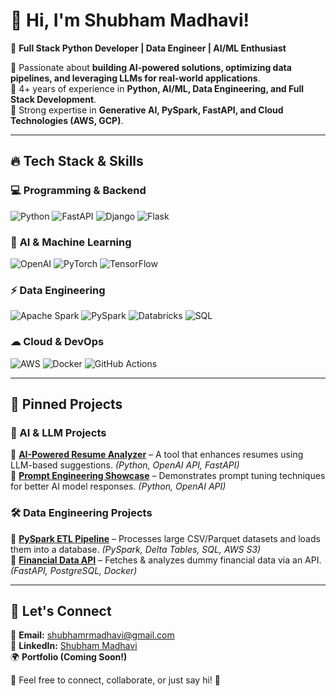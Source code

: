 # 👋 Hi, I'm Shubham Madhavi!

🚀 **Full Stack Python Developer | Data Engineer | AI/ML Enthusiast**

🔹 Passionate about **building AI-powered solutions, optimizing data pipelines, and leveraging LLMs for real-world applications**.  
🔹 4+ years of experience in **Python, AI/ML, Data Engineering, and Full Stack Development**.  
🔹 Strong expertise in **Generative AI, PySpark, FastAPI, and Cloud Technologies (AWS, GCP)**.  

---

## 🔥 **Tech Stack & Skills**

### 💻 **Programming & Backend**
![Python](https://img.shields.io/badge/Python-3776AB?style=for-the-badge&logo=python&logoColor=white)
![FastAPI](https://img.shields.io/badge/FastAPI-009688?style=for-the-badge&logo=fastapi&logoColor=white)
![Django](https://img.shields.io/badge/Django-092E20?style=for-the-badge&logo=django&logoColor=white)
![Flask](https://img.shields.io/badge/Flask-000000?style=for-the-badge&logo=flask&logoColor=white)

### 🧠 **AI & Machine Learning**
![OpenAI](https://img.shields.io/badge/OpenAI-412991?style=for-the-badge&logo=openai&logoColor=white)
![PyTorch](https://img.shields.io/badge/PyTorch-EE4C2C?style=for-the-badge&logo=pytorch&logoColor=white)
![TensorFlow](https://img.shields.io/badge/TensorFlow-FF6F00?style=for-the-badge&logo=tensorflow&logoColor=white)

### ⚡ **Data Engineering**
![Apache Spark](https://img.shields.io/badge/Apache_Spark-E25A1C?style=for-the-badge&logo=apachespark&logoColor=white)
![PySpark](https://img.shields.io/badge/PySpark-FEAA2D?style=for-the-badge&logo=apachespark&logoColor=white)
![Databricks](https://img.shields.io/badge/Databricks-FF3621?style=for-the-badge&logo=databricks&logoColor=white)
![SQL](https://img.shields.io/badge/SQL-4479A1?style=for-the-badge&logo=postgresql&logoColor=white)

### ☁ **Cloud & DevOps**
![AWS](https://img.shields.io/badge/AWS-232F3E?style=for-the-badge&logo=amazonaws&logoColor=white)
![Docker](https://img.shields.io/badge/Docker-2496ED?style=for-the-badge&logo=docker&logoColor=white)
![GitHub Actions](https://img.shields.io/badge/GitHub_Actions-2088FF?style=for-the-badge&logo=githubactions&logoColor=white)

---

## 📌 **Pinned Projects**

### 🚀 AI & LLM Projects
🔹 **[AI-Powered Resume Analyzer](https://github.com/shubhammadhavi/resume-analyzer)** – A tool that enhances resumes using LLM-based suggestions. *(Python, OpenAI API, FastAPI)*  
🔹 **[Prompt Engineering Showcase](https://github.com/shubhammadhavi/prompt-engineering)** – Demonstrates prompt tuning techniques for better AI model responses. *(Python, OpenAI API)*  

### 🛠️ Data Engineering Projects
🔹 **[PySpark ETL Pipeline](https://github.com/shubhammadhavi/pyspark-etl)** – Processes large CSV/Parquet datasets and loads them into a database. *(PySpark, Delta Tables, SQL, AWS S3)*  
🔹 **[Financial Data API](https://github.com/shubhammadhavi/financial-data-api)** – Fetches & analyzes dummy financial data via an API. *(FastAPI, PostgreSQL, Docker)*  

---

## 🤝 **Let's Connect**

📩 **Email:** [shubhamrmadhavi@gmail.com](mailto:shubhamrmadhavi@gmail.com)  
🔗 **LinkedIn:** [Shubham Madhavi](https://www.linkedin.com/in/shubham-madhavi-a2a37b166/)  
🌍 **Portfolio (Coming Soon!)**

💬 Feel free to connect, collaborate, or just say hi! 🚀
